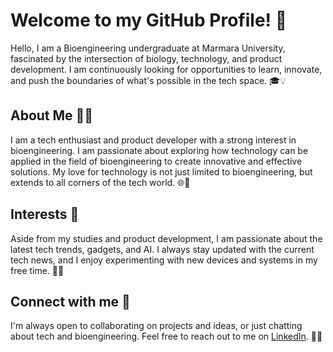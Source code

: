 # Welcome to my GitHub Profile! 👋

Hello, I am a Bioengineering undergraduate at Marmara University, fascinated by the intersection of biology, technology, and product development. I am continuously looking for opportunities to learn, innovate, and push the boundaries of what's possible in the tech space. 🎓💡

## About Me 🙋‍♂️

I am a tech enthusiast and product developer with a strong interest in bioengineering. I am passionate about exploring how technology can be applied in the field of bioengineering to create innovative and effective solutions. My love for technology is not just limited to bioengineering, but extends to all corners of the tech world. 🌐🔬

## Interests 🎯

Aside from my studies and product development, I am passionate about the latest tech trends, gadgets, and AI. I always stay updated with the current tech news, and I enjoy experimenting with new devices and systems in my free time. 🧠🤖

## Connect with me 🤝

I'm always open to collaborating on projects and ideas, or just chatting about tech and bioengineering. Feel free to reach out to me on [LinkedIn](https://www.linkedin.com/in/saime-dogan/). 🚀🌐

